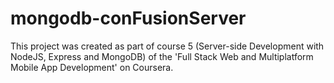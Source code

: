 # mongodb-conFusionServer

This project was created as part of course 5 (Server-side Development with NodeJS, Express and MongoDB) of the 'Full Stack Web and Multiplatform Mobile App Development' on Coursera.
